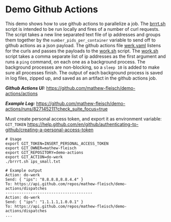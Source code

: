 # Demo Github Actions

This demo shows how to use github actions to parallelize a job. The [brrrt.sh](brrrt.sh) script is intended to be run locally and fires of a number of curl requests. The script takes a new line separated text file of ip addresses and groups them together by the `number_pids_per_container` variable to send off to github actions as a json payload. The github actions file [werk.yaml](.github/workflows/werk.yaml) listens for the curls and passes the payloads to the [work.sh](work.sh) script. The [work.sh](work.sh) script takes a comma separate list of ip addresses as the first argument and runs a `ping` command, on each one as a background process. The background processes are non-blocking, so a `sleep 10` is added to make sure all processes finish. The output of each background process is saved in log files, zipped up, and saved as an artifact in the github actions job.

***Github Actions UI:*** https://github.com/mathew-fleisch/demo-actions/actions

***Example Log:*** https://github.com/mathew-fleisch/demo-actions/runs/827145211?check_suite_focus=true

Must create personal access token, and export it as environment variable: `GIT_TOKEN`
https://help.github.com/en/github/authenticating-to-github/creating-a-personal-access-token


```
# Usage
export GIT_TOKEN=INSERT_PERSONAL_ACCESS_TOKEN
export GIT_OWNER=mathew-fleisch
export GIT_REPOSITORY=demo-actions
export GIT_ACTION=do-werk
./brrrt.sh ips_small.txt

# Example output
Action: do-werk
Send: { "ips": "8.8.8.8,8.8.4.4" }
To: https://api.github.com/repos/mathew-fleisch/demo-actions/dispatches
--------------------------------------
Action: do-werk
Send: { "ips": "1.1.1.1,1.0.0.1" }
To: https://api.github.com/repos/mathew-fleisch/demo-actions/dispatches
...
```